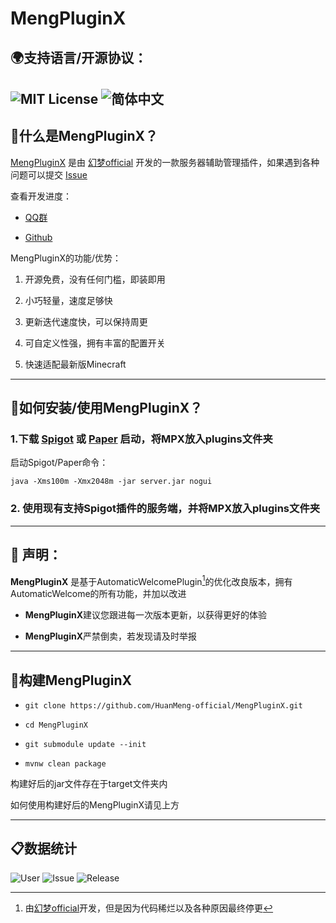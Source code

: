 # MengPluginX

<h2>🌍支持语言/开源协议：</h2>

![MIT License](https://img.shields.io/badge/LICENSE-MIT-green?style=flat-square) ![简体中文](https://img.shields.io/badge/简体中文-100%25-green?style=flat-square)
---

## 🤔什么是MengPluginX？


[MengPluginX](https://github.com/HuanMeng-official/MengPluginX) 是由 [幻梦official](https://space.bilibili.com/626446902) 开发的一款服务器辅助管理插件，如果遇到各种问题可以提交 [Issue](https://github.com/HuanMeng-official/MengPluginX/issues)

查看开发进度：

* [QQ群](https://jq.qq.com/?_wv=1027&k=WyIO81OT)

* [Github](https://github.com/HuanMeng-official/MengPluginX/)

MengPluginX的功能/优势：

1. 开源免费，没有任何门槛，即装即用

2. 小巧轻量，速度足够快

3. 更新迭代速度快，可以保持周更

4. 可自定义性强，拥有丰富的配置开关

5. 快速适配最新版Minecraft

---

## 🧐如何安装/使用MengPluginX？

### 1.下载 [Spigot](https://www.spigotmc.org) 或 [Paper](https://papermc.io/) 启动，将MPX放入plugins文件夹

启动Spigot/Paper命令：

`java -Xms100m -Xmx2048m -jar server.jar nogui`

### 2. 使用现有支持Spigot插件的服务端，并将MPX放入plugins文件夹

---

## 📝 声明：

**MengPluginX** 是基于AutomaticWelcomePlugin[^作者]的优化改良版本，拥有AutomaticWelcome的所有功能，并加以改进

* **MengPluginX**建议您跟进每一次版本更新，以获得更好的体验

* **MengPluginX**严禁倒卖，若发现请及时举报

---

## 🔨构建MengPluginX

- `git clone https://github.com/HuanMeng-official/MengPluginX.git`

- `cd MengPluginX`

- `git submodule update --init`

- `mvnw clean package`

构建好后的jar文件存在于target文件夹内

如何使用构建好后的MengPluginX请见上方

---

## 📋数据统计

![User](https://img.shields.io/badge/User-2人-blue?style=flat-square) ![Issue](https://img.shields.io/badge/Issue-0次-blue?style=flat-square) ![Release](https://img.shields.io/badge/Release-14个-blue?style=flat-square)

[^作者]: 由[幻梦official](https://space.bilibili.com/626446902)开发，但是因为代码稀烂以及各种原因最终停更
